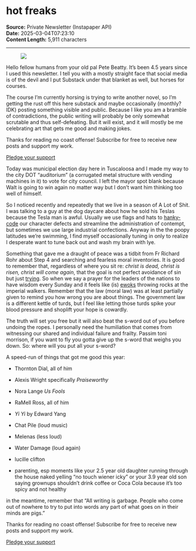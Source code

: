 # hot freaks

**Source:** Private Newsletter (Instapaper API)  
**Date:** 2025-03-04T07:23:10  
**Content Length:** 5,911 characters

---

<div><div><figure><a href="https://link.sbstck.com/redirect/260edc31-e80a-4ad9-b47d-bfb6a799f221?j=eyJ1IjoiOWtuNDQifQ.ooynrtFo0hAEil22Vv3itqWd1CEfVvfNqmKxsvOryBI"><img src="https://substackcdn.com/image/fetch/w_1100,c_limit,f_auto,q_auto:good,fl_progressive:steep/https%3A%2F%2Fsubstack-post-media.s3.amazonaws.com%2Fpublic%2Fimages%2F1416db48-9d8c-4333-a75c-ec61ae1d0052_557x654.png"></a></figure></div><p>Hello fellow humans from your old pal Pete Beatty. It’s been 4.5 years since I used this newsletter. I tell you with a mostly straight face that social media is of the devil and I put Substack under that blanket as well, but horses for courses. </p><p>The course I’m currently horsing is trying to write another novel, so I’m getting the rust off this here substack and maybe occasionally (monthly? IDK) posting something visible and public. Because I like you am a bramble of contradictions, the public writing will probably be only somewhat scrutable and thus self-defeating. But it will exist, and it will mostly be me celebrating art that gets me good and making jokes.</p><div><div><div><p>Thanks for reading no coast offense! Subscribe for free to receive new posts and support my work.</p></div><div><div><a href="https://substack.com/redirect/2/eyJlIjoiaHR0cHM6Ly9wZXRlYmVhdHR5LnN1YnN0YWNrLmNvbS9zdWJzY3JpYmU_dXRtX3NvdXJjZT1wb3N0JnV0bV9jYW1wYWlnbj1lbWFpbC1jaGVja291dCZuZXh0PWh0dHBzJTNBJTJGJTJGcGV0ZWJlYXR0eS5zdWJzdGFjay5jb20lMkZwJTJGaG90LWZyZWFrcyZyPTlrbjQ0IiwicCI6MTY1MTQ2OCwicyI6OTQxODksImYiOnRydWUsInUiOjE2MDc5NjIwLCJpYXQiOjE3NDExMDE3NjAsImV4cCI6MTc0MzY5Mzc2MCwiaXNzIjoicHViLTAiLCJzdWIiOiJsaW5rLXJlZGlyZWN0In0.eDPQBLnRETZ0Rt2fZyvIcUrcnzXMdhwn9f6ae5OH73E?&amp;utm_medium=email&amp;utm_source=subscribe-widget-preamble&amp;utm_content=1651468"><span>Pledge your support</span></a></div></div></div></div><p>Today was municipal election day here in Tuscaloosa and I made my way to the city DOT “auditorium” (a corrugated metal structure with vending machines in it) to vote for city council. I left the mayor spot blank because Walt is going to win again no matter way but I don’t want him thinking too well of himself.</p><p><span>So I noticed recently and repeatedly that we live in a season of A Lot of Shit. I was talking to a guy at the dog daycare about how he sold his Teslas because the Tesla man is awful. Usually we use flags and hats to </span><a href="https://link.sbstck.com/redirect/2c04a2a5-cc25-4bbe-ad4f-688b3113903b?j=eyJ1IjoiOWtuNDQifQ.ooynrtFo0hAEil22Vv3itqWd1CEfVvfNqmKxsvOryBI">hanky-code</a><span> our character defects and streamline the administration of contempt, but sometimes we use large industrial confections. Anyway in the the poopy latitudes we’re swimming, I find myself occasionally tuning in only to realize I desperate want to tune back out and wash my brain with lye.</span></p><p><span>Something that gave me a draught of peace was a tidbit from Fr Richard Rohr about Step 4 and searching and fearless moral inventories. It is good to remember that, regardless of where you sit re: </span><em>christ is dead, christ is risen, christ will come again</em><span>, that the goal is not perfect avoidance of sin but just </span><a href="https://link.sbstck.com/redirect/c3f28f0e-5542-43ff-8e1c-d277f436a297?j=eyJ1IjoiOWtuNDQifQ.ooynrtFo0hAEil22Vv3itqWd1CEfVvfNqmKxsvOryBI">trying</a><span>. So when we say a prayer for the leaders of the nations to have wisdom every Sunday and it feels like (is) </span><a href="https://link.sbstck.com/redirect/1a9833cf-93f9-4fda-bfb9-9c61d0931944?j=eyJ1IjoiOWtuNDQifQ.ooynrtFo0hAEil22Vv3itqWd1CEfVvfNqmKxsvOryBI">ewoks</a><span> throwing rocks at the imperial walkers. Remember that the law (moral law) was at least partially given to remind you how wrong you are about things. The government law is a different kettle of turds, but I feel like letting those turds spike your blood pressure and shoplift your hope is cowardly.</span></p><p>The truth will set you free but it will also beat the s-word out of you before undoing the ropes. I personally need the humiliation that comes from witnessing our shared and individual failure and frailty. Passim toni morrison, if you want to fly you gotta give up the s-word that weighs you down. So: where will you put all your s-word?  </p><p>A speed-run of things that got me good this year:</p><ul><li><p>Thornton Dial, all of him</p></li><li><p><span>Alexis Wright specifically </span><em>Praiseworthy</em></p></li><li><p><span>Nora Lange </span><em>Us Fools</em></p></li><li><p>RaMell Ross, all of him</p></li><li><p><em>Yi Yi</em><span> by Edward Yang</span></p></li><li><p>Chat Pile (loud music)</p></li><li><p>Melenas (less loud)</p></li><li><p>Water Damage (loud again)</p></li><li><p>lucille clifton</p></li><li><p>parenting, esp moments like your 2.5 year old daughter running through the house naked yelling “no touch wiener icky” or your 3.9 year old son saying grownups shouldn’t drink coffee or Coca Cola because it’s too spicy and not healthy </p></li></ul><p>in the meantime, remember that “All writing is garbage. People who come out of nowhere to try to put into words any part of what goes on in their minds are pigs.”</p><div><div><div><p>Thanks for reading no coast offense! Subscribe for free to receive new posts and support my work.</p></div><div><div><a href="https://substack.com/redirect/2/eyJlIjoiaHR0cHM6Ly9wZXRlYmVhdHR5LnN1YnN0YWNrLmNvbS9zdWJzY3JpYmU_dXRtX3NvdXJjZT1wb3N0JnV0bV9jYW1wYWlnbj1lbWFpbC1jaGVja291dCZuZXh0PWh0dHBzJTNBJTJGJTJGcGV0ZWJlYXR0eS5zdWJzdGFjay5jb20lMkZwJTJGaG90LWZyZWFrcyZyPTlrbjQ0IiwicCI6MTY1MTQ2OCwicyI6OTQxODksImYiOnRydWUsInUiOjE2MDc5NjIwLCJpYXQiOjE3NDExMDE3NjAsImV4cCI6MTc0MzY5Mzc2MCwiaXNzIjoicHViLTAiLCJzdWIiOiJsaW5rLXJlZGlyZWN0In0.eDPQBLnRETZ0Rt2fZyvIcUrcnzXMdhwn9f6ae5OH73E?&amp;utm_medium=email&amp;utm_source=subscribe-widget-preamble&amp;utm_content=1651468"><span>Pledge your support</span></a></div></div></div></div></div>
